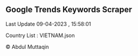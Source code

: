 

## Google Trends Keywords Scraper 
 
Last Update 09-04-2023 , 15:58:01

Country List :
VIETNAM.json



© Abdul Muttaqin 

